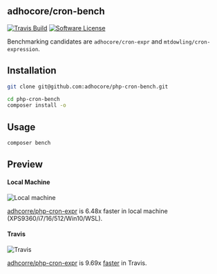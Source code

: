 ## adhocore/cron-bench

[![Travis Build](https://travis/com/adhocore/php-cron-bench.svg?branch=master)](https://travis-ci.com/adhocore/php-cron-bench?branch=master)
[![Software License](https://img.shields.io/badge/license-MIT-brightgreen.svg?style=flat-square)](./LICENSE)

Benchmarking candidates are `adhocore/cron-expr` and `mtdowling/cron-expression`.

## Installation
```sh
git clone git@github.com:adhocore/php-cron-bench.git

cd php-cron-bench
composer install -o
```

## Usage

```sh
composer bench
```

## Preview

#### Local Machine

![Local machine](https://imgur.com/zGmrBgh.png "Local machine")

[adhcorre/php-cron-expr](https://github.com/adhcorre/php-cron-expr) is 6.48x faster in local machine (XPS9360/i7/16/512/Win10/WSL).

#### Travis

![Travis](https://imgur.com/5RZk8vj.png "Travis")

[adhcorre/php-cron-expr](https://github.com/adhcorre/php-cron-expr) is 9.69x [faster](https://travis-ci.com/adhocore/php-cron-bench/builds/81384785) in Travis.
